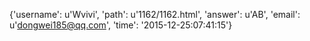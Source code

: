 {'username': u'Wvivi', 'path': u'1162/1162.html', 'answer': u'AB', 'email': u'dongwei185@qq.com', 'time': '2015-12-25:07:41:15'}
